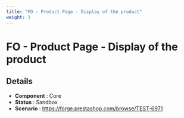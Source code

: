 ```yaml
---
title: "FO - Product Page - Display of the product"
weight: 3
---
```


# FO - Product Page - Display of the product
## Details
* **Component** : Core
* **Status** : Sandbox
* **Scenario** : https://forge.prestashop.com/browse/TEST-6971

